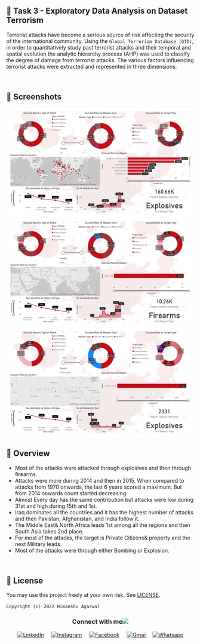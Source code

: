 ## 📌 Task 3 - Exploratory Data Analysis on Dataset Terrorism

Terrorist attacks have become a serious source of risk affecting the security of the international community. Using the `Global Terrorism Database (GTD)`, in order to quantitatively study past terrorist attacks and their temporal and spatial evolution the analytic hierarchy process (AHP) was used to classify the degree of damage from terrorist attacks. The various factors influencing terrorist attacks were extracted and represented in three dimensions.

<br>

## 👀 Screenshots

<img src = "/TASK3_EDA_Dataset_Terrorism/assets/1.jpg">
<img src = "/TASK3_EDA_Dataset_Terrorism/assets/2.jpg">
<img src = "/TASK3_EDA_Dataset_Terrorism/assets/3.jpg">

<br>

## 📓 Overview

-   Most of the attacks were attacked through explosives and then through firearms.
-   Attacks were more during 2014 and then in 2015. When compared to attacks from 1970 onwards, the last 6 years scored a maximum. But from 2014 onwards count started decreasing.
-   Almost Every day has the same contribution but attacks were low during 31st and high during 15th and 1st.
-   Iraq dominates all the countries and it has the highest number of attacks and then Pakistan, Afghanistan, and India follow it.
-   The Middle East& North Africa leads 1st among all the regions and then South Asia takes 2nd place.
-   For most of the attacks, the target is Private Citizens& property and the next Military leads.
-   Most of the attacks were through either Bombing or Explosion.

<br>




## 🪪 License


You may use this project freely at your own risk. See [LICENSE](https://choosealicense.com/licenses/mit/).

    Copyright (c) 2022 Himanshu Agarwal


<div align="center">
<h3> Connect with me<a href="https://gifyu.com/image/Zy2f"><img src="https://github.com/milaan9/milaan9/blob/main/Handshake.gif" width="50px"></a>
</h3> 
<p align="center">
    <a href="https://www.linkedin.com/in/agarwal-himanshu" target="_blank"><img alt="LinkedIn" width="25px" src="https://cdn-icons-png.flaticon.com/512/3536/3536505.png"></a> &nbsp&nbsp&nbsp
    <a href="https://www.instagram.com/_._hiimanshu_._" target="_blank"><img alt="Instagram" width="25px" src="https://cdn-icons-png.flaticon.com/512/1384/1384063.png"></a> &nbsp&nbsp&nbsp
    <a href="https://www.facebook.com/profile.php?id=100006757421091" target="_blank"><img alt="Facebook" width="25px" src="https://upload.wikimedia.org/wikipedia/commons/5/51/Facebook_f_logo_%282019%29.svg"></a> &nbsp&nbsp&nbsp
    <a href="mailto:himanshuaaagarwal2002@gmail.com" target="_blank"><img alt="Gmail" width="25px" src="https://github.com/TheDudeThatCode/TheDudeThatCode/blob/master/Assets/Gmail.svg"></a>&nbsp&nbsp&nbsp
    <a href="https://api.whatsapp.com/send/?phone=%2B919967432086&text&type=phone_number&app_absent=0" target="_blank"><img alt="Whatsapp" width="25px" src="https://cdn-icons-png.flaticon.com/512/5968/5968841.png"></a>
    
</p> 
